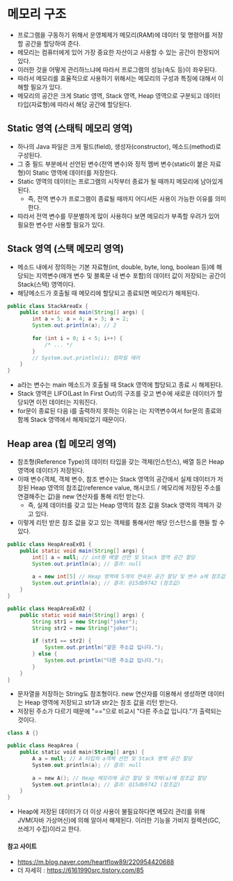 # 메모리 구조
- 프로그램을 구동하기 위해서 운영체제가 메모리(RAM)에 데이터 및 명령어를 저장할 공간을 할당하여 준다.
- 메모리는 컴퓨터에게 있어 가장 중요한 자산이고 사용할 수 있는 공간이 한정되어 있다.
- 이러한 것을 어떻게 관리하느냐에 따라서 프로그램의 성능(속도 등)이 좌우된다.
- 따라서 메모리를 효율적으로 사용하기 위해서는 메모리의 구성과 특징에 대해서 이해할 필요가 있다.
- 메모리의 공간은 크게 Static 영역, Stack 영역, Heap 영역으로 구분되고 데이터 타입(자료형)에 따라서 해당 공간에 할당된다.

## Static 영역 (스태틱 메모리 영역)
- 하나의 Java 파일은 크게 필드(field), 생성자(constructor), 메소드(method)로 구성된다.
- 그 중 필드 부분에서 선언된 변수(전역 변수)와 정적 멤버 변수(static이 붙은 자료형)이 Static 영역에 데이터를 저장한다.
- Static 영역의 데이터는 프로그램의 시작부터 종료가 될 때까지 메모리에 남아있게 된다.
  - 즉, 전역 변수가 프로그램이 종료될 때까지 어디서든 사용이 가능한 이유를 의미한다.
- 따라서 전역 변수를 무분별하게 많이 사용하다 보면 메모리가 부족할 우려가 있어 필요한 변수만 사용할 필요가 있다.

## Stack 영역 (스택 메모리 영역)
- 메소드 내에서 정의하는 기본 자료형(int, double, byte, long, boolean 등)에 해당되는 지역변수(매개 변수 및 블록문 내 변수 포함)의 데이터 값이 저장되는 공간이 Stack(스택) 영역이다.
- 해당메소드가 호출될 때 메모리에 할당되고 종료되면 메모리가 해제된다.
```java
public class StackAreaEx {
    public static void main(String[] args) {
        int a = 5; a = 4; a = 3; a = 2;
        System.out.println(a); // 2
        
        for (int i = 0; i < 5; i++) {
            /* ... */
        }
        // System.out.println(i); 컴파일 에러
    }
}
```
- a라는 변수는 main 메소드가 호출될 때 Stack 영역에 할당되고 종료 시 해제된다.
- Stack 영역은 LIFO(Last In First Out)의 구조를 갖고 변수에 새로운 데이터가 할당되면 이전 데이터는 지워진다.
- for문이 종료된 다음 i를 출력하지 못하는 이유는 i는 지역변수여서 for문의 종료와 함께 Stack 영역에서 해제되었기 때문이다.

## Heap area (힙 메모리 영역)
- 참조형(Reference Type)의 데이터 타입을 갖는 객체(인스턴스), 배열 등은 Heap 영역에 데이터가 저장된다.
- 이때 변수(객체, 객체 변수, 참조 변수)는 Stack 영역의 공간에서 실제 데이터가 저장된 Heap 영역의 참조값(reference value, 해시코드 / 메모리에 저장된 주소를 연결해주는 값)을 new 연산자를 통해 리턴 받는다.
  - 즉, 실제 데이터를 갖고 있는 Heap 영역의 참조 값을 Stack 영역의 객체가 갖고 있다.
- 이렇게 리턴 받은 참조 값을 갖고 있는 객체를 통해서만 해당 인스턴스를 핸들 할 수 있다.
```java
public class HeapAreaEx01 {
    public static void main(String[] args) {
        int[] a = null; // int형 배열 선언 및 Stack 영역 공간 할당
        System.out.println(a); // 결과: null
        
        a = new int[5] // Heap 영역에 5개의 연속된 공간 할당 및 변수 a에 참조값 할당
        System.out.println(a); // 결과: @15db9742 (참조값)
    }
}
```
```java
public class HeapAreaEx02 {
    public static void main(String[] args) {
        String str1 = new String("joker");
        String str2 = new String("joker");
        
        if (str1 == str2) {
            System.out.println("같은 주소값 입니다.");
        } else {
            System.out.println("다른 주소값 입니다.");
        }
    }
}
```
- 문자열을 저장하는 String도 참조형이다. new 연산자를 이용해서 생성하면 데이터는 Heap 영역에 저장되고 str1과 str2는 참조 값을 리턴 받는다.
- 저장된 주소가 다르기 때문에 "=="으로 비교시 "다른 주소값 입니다."가 출력되는 것이다.
```kotlin
class A {}

public class HeapArea {
    public static void main(String[] args) {
        A a = null; // A 타입의 a객체 선언 및 Stack 영역 공간 할당
        System.out.println(a); // 결과: null
        
        a = new A(); // Heap 메모리에 공간 할당 및 객체(a)에 참조값 할당
        System.out.println(a); // 결과: @15db9742 (참조값)
    }
}
```
- Heap에 저장된 데이터가 더 이상 사용이 불필요하다면 메모리 관리를 위해 JVM(자바 가상머신)에 의해 알아서 해제된다. 이러한 기능을 가비지 컬렉션(GC, 쓰레기 수집)이라고 한다.

#### 참고 사이트
- https://m.blog.naver.com/heartflow89/220954420688
- 더 자세히 : https://6161990src.tistory.com/85